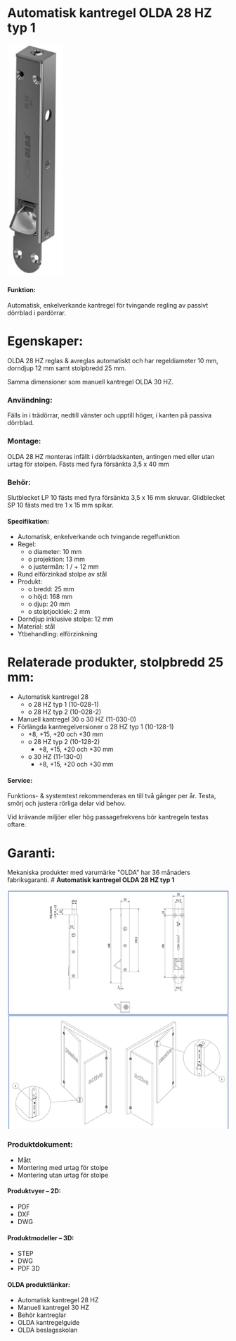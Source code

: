 # **Automatisk kantregel OLDA 28 HZ typ 1**

![](_page_0_Picture_4.jpeg)

#### **Funktion:**

Automatisk, enkelverkande kantregel för tvingande regling av passivt dörrblad i pardörrar.

# **Egenskaper:**

OLDA 28 HZ reglas & avreglas automatiskt och har regeldiameter 10 mm, dorndjup 12 mm samt stolpbredd 25 mm.

Samma dimensioner som manuell kantregel OLDA 30 HZ.

### **Användning:**

Fälls in i trädörrar, nedtill vänster och upptill höger, i kanten på passiva dörrblad.

### **Montage:**

OLDA 28 HZ monteras infällt i dörrbladskanten, antingen med eller utan urtag för stolpen. Fästs med fyra försänkta 3,5 x 40 mm

### **Behör:**

Slutblecket LP 10 fästs med fyra försänkta 3,5 x 16 mm skruvar. Glidblecket SP 10 fästs med tre 1 x 15 mm spikar.

#### **Specifikation:**

- Automatisk, enkelverkande och tvingande regelfunktion
- Regel:
	- o diameter: 10 mm
	- o projektion: 13 mm
	- o justermån: 1 / + 12 mm
- Rund elförzinkad stolpe av stål
- Produkt:
	- o bredd: 25 mm
	- o höjd: 168 mm
	- o djup: 20 mm
	- o stolptjocklek: 2 mm
- Dorndjup inklusive stolpe: 12 mm
- Material: stål
- Ytbehandling: elförzinkning

# **Relaterade produkter, stolpbredd 25 mm:**

- Automatisk kantregel 28
	- o 28 HZ typ 1 (10-028-1)
	- o 28 HZ typ 2 (10-028-2)
- Manuell kantregel 30 o 30 HZ (11-030-0)
- Förlängda kantregelversioner o 28 HZ typ 1 (10-128-1)
	- +8, +15, +20 och +30 mm
	- o 28 HZ typ 2 (10-128-2)
		- +8, +15, +20 och +30 mm
	- o 30 HZ (11-130-0)
		- +8, +15, +20 och +30 mm

#### **Service:**

Funktions- & systemtest rekommenderas en till två gånger per år. Testa, smörj och justera rörliga delar vid behov.

Vid krävande miljöer eller hög passagefrekvens bör kantregeln testas oftare.

# **Garanti:**

Mekaniska produkter med varumärke "OLDA" har 36 månaders fabriksgaranti. # **Automatisk kantregel OLDA 28 HZ typ 1**

![](_page_1_Figure_4.jpeg)

### **Produktdokument:**

- Mått
- Montering med urtag för stolpe
- Montering utan urtag för stolpe

#### **Produktvyer – 2D:**

- PDF
- DXF
- DWG

#### **Produktmodeller – 3D:**

- STEP
- DWG
- PDF 3D

#### **OLDA produktlänkar:**

- Automatisk kantregel 28 HZ
- Manuell kantregel 30 HZ
- Behör kantreglar
- OLDA kantregelguide
- OLDA beslagsskolan
